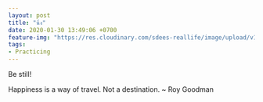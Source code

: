 ```yaml
---
layout: post
title: "นิ่ง"
date: 2020-01-30 13:49:06 +0700
feature-img: "https://res.cloudinary.com/sdees-reallife/image/upload/v1555658919/sample_feature_img.png"
tags:
- Practicing
---
```

Be still!

<i class="fa fa-child" style="color:plum"></i>

Happiness is a way of travel. Not a destination. ~ Roy Goodman
